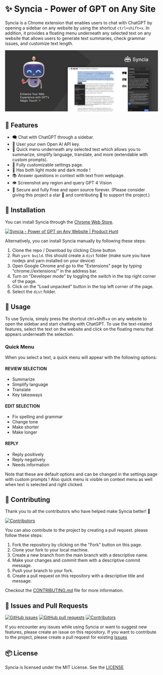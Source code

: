 # ✨ Syncia - Power of GPT on Any Site

Syncia is a Chrome extension that enables users to chat with ChatGPT by opening a sidebar on any website by using the shortcut `ctrl+shift+x`. In addition, it provides a floating menu underneath any selected text on any website that allows users to generate text summaries, check grammar issues, and customize text length.

![Syncia preview](syncia.png)

## 🦾 Features

- 🗨️ Chat with ChatGPT through a sidebar.
- 🔑 User your own Open AI API key.
- 📜 Quick menu underneath any selected text which allows you to summarize, simplify language, translate, and more (extendable with custom prompts).
- 💯 Fully customizable settings page.
- 🎨 Has both light mode and dark mode !
- 📚 Answer questions in context with text from webpage.
- 👁️ Screenshot any region and query GPT 4 Vision
- 🔐 Secure and fully Free and open source forever. (Please consider giving this project a star 🌟 and contributing 💖 to support the project.)

## 🐳 Installation

You can install Syncia through the [Chrome Web Store](https://chrome.google.com/webstore/detail/syncia-power-of-chatgpt-o/bhdfllifdfodbkihgmahlfmddlmfdjak?hl=en&authuser=0).

<a href="https://www.producthunt.com/posts/syncia?utm_source=badge-featured&utm_medium=badge&utm_souce=badge-syncia" target="_blank"><img src="https://api.producthunt.com/widgets/embed-image/v1/featured.svg?post_id=391311&theme=neutral" alt="Syncia - Power&#0032;of&#0032;GPT&#0032;on&#0032;Any&#0032;Website | Product Hunt" style="width: 250px; height: 54px;" width="250" height="54" /></a>

Alternatively, you can install Syncia manually by following these steps:

1. Clone the repo / Download by clicking Clone button
2. Run `yarn build`. this should create a `dist` folder (make sure you have nodejs and yarn installed on your device)
3. Open Google Chrome and go to the "Extensions" page by typing "chrome://extensions/" in the address bar.
4. Turn on "Developer mode" by toggling the switch in the top right corner of the page.
5. Click on the "Load unpacked" button in the top left corner of the page.
6. Select the `dist` folder.

## 💫 Usage

To use Syncia, simply press the shortcut ctrl+shift+x on any website to open the sidebar and start chatting with ChatGPT. To use the text-related features, select the text on the website and click on the floating menu that appears underneath the selection.

### Quick Menu

When you select a text, a quick menu will appear with the following options:

#### REVIEW SELECTION

- Summarize
- Simplify language
- Translate
- Key takeaways

#### EDIT SELECTION

- Fix spelling and grammar
- Change tone
- Make shorter
- Make longer

#### REPLY

- Reply positively
- Reply negatively
- Needs information

Note that these are default options and can be changed in the settings page with custom prompts ! Also quick menu is visible on context menu as well when text is selected and right clicked.

## 💖 Contributing

Thank you to all the contributors who have helped make Syncia better! 👏

[![Contributors](https://contrib.rocks/image?repo=Royal-lobster/Syncia)](https://github.com/Royal-lobster/Syncia/graphs/contributors)

You can also contribute to the project by creating a pull request. please follow these steps:

1. Fork the repository by clicking on the "Fork" button on this page.
2. Clone your fork to your local machine.
3. Create a new branch from the main branch with a descriptive name.
4. Make your changes and commit them with a descriptive commit message.
5. Push your branch to your fork.
6. Create a pull request on this repository with a descriptive title and message.

Checkout the [CONTRIBUTING.md](
    https://github.com/Royal-lobster/Syncia/blob/main/CONTRIBUTING.md
) file for more information.

## 🔎 Issues and Pull Requests

[![GitHub issues](https://flat.badgen.net/github/issues/Royal-lobster/Syncia)](https://github.com/Royal-lobster/Syncia/issues)
[![GitHub pull requests](https://flat.badgen.net/github/prs/Royal-lobster/Syncia)](https://github.com/Royal-lobster/Syncia/pulls)
[![Contributors](https://flat.badgen.net/github/contributors/Royal-lobster/Syncia)](https://github.com/Royal-lobster/Syncia/graphs/contributors)


If you encounter any issues while using Syncia or want to suggest new features, please create an issue on this repository. If you want to contribute to the project, please create a pull request for existing [Issues](https://github.com/Royal-lobster/Syncia/issues?q=is%3Aissue+is%3Aopen+sort%3Aupdated-desc)

## 📦 License

Syncia is licensed under the MIT License. See the [LICENSE](https://github.com/Royal-lobster/Syncia/blob/main/LICENSE)
